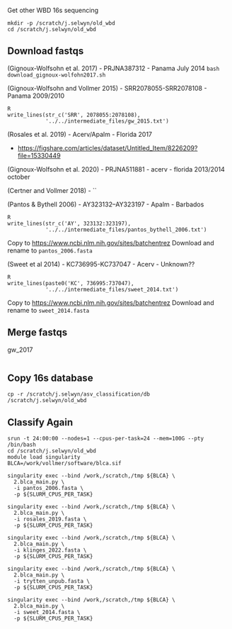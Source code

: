 Get other WBD 16s sequencing
```
mkdir -p /scratch/j.selwyn/old_wbd
cd /scratch/j.selwyn/old_wbd
```

## Download fastqs
(Gignoux-Wolfsohn et al. 2017) - PRJNA387312 - Panama July 2014
`bash download_gignoux-wolfohn2017.sh`

(Gignoux-Wolfsohn and Vollmer 2015) - SRR2078055-SRR2078108 - Panama 2009/2010
```
R
write_lines(str_c('SRR', 2078055:2078108),
            '../../intermediate_files/gw_2015.txt')
```

(Rosales et al. 2019) - Acerv/Apalm - Florida 2017
- https://figshare.com/articles/dataset/Untitled_Item/8226209?file=15330449

(Gignoux-Wolfsohn et al. 2020) - PRJNA511881 - acerv - florida 2013/2014 october


(Certner and Vollmer 2018) -
``

(Pantos & Bythell 2006) - AY323132–AY323197 - Apalm - Barbados
```
R
write_lines(str_c('AY', 323132:323197),
            '../../intermediate_files/pantos_bythell_2006.txt')
```
Copy to https://www.ncbi.nlm.nih.gov/sites/batchentrez
Download and rename to `pantos_2006.fasta`

(Sweet et al 2014) - KC736995-KC737047 - Acerv - Unknown??
```
R
write_lines(paste0('KC', 736995:737047),
            '../../intermediate_files/sweet_2014.txt')
```
Copy to https://www.ncbi.nlm.nih.gov/sites/batchentrez
Download and rename to `sweet_2014.fasta`

## Merge fastqs
gw_2017
```

```

## Copy 16s database
```
cp -r /scratch/j.selwyn/asv_classification/db /scratch/j.selwyn/old_wbd
```
## Classify Again
```
srun -t 24:00:00 --nodes=1 --cpus-per-task=24 --mem=100G --pty /bin/bash
cd /scratch/j.selwyn/old_wbd
module load singularity
BLCA=/work/vollmer/software/blca.sif

singularity exec --bind /work,/scratch,/tmp ${BLCA} \
  2.blca_main.py \
  -i pantos_2006.fasta \
  -p ${SLURM_CPUS_PER_TASK}

singularity exec --bind /work,/scratch,/tmp ${BLCA} \
  2.blca_main.py \
  -i rosales_2019.fasta \
  -p ${SLURM_CPUS_PER_TASK}

singularity exec --bind /work,/scratch,/tmp ${BLCA} \
  2.blca_main.py \
  -i klinges_2022.fasta \
  -p ${SLURM_CPUS_PER_TASK}

singularity exec --bind /work,/scratch,/tmp ${BLCA} \
  2.blca_main.py \
  -i trytten_unpub.fasta \
  -p ${SLURM_CPUS_PER_TASK}

singularity exec --bind /work,/scratch,/tmp ${BLCA} \
  2.blca_main.py \
  -i sweet_2014.fasta \
  -p ${SLURM_CPUS_PER_TASK}
```
